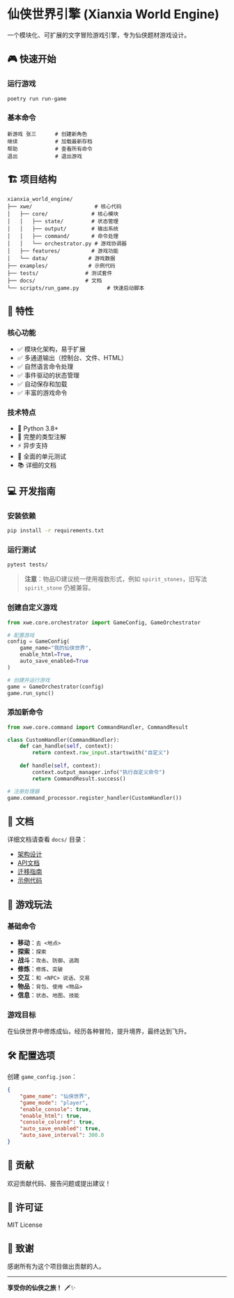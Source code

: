 # 仙侠世界引擎 (Xianxia World Engine)

一个模块化、可扩展的文字冒险游戏引擎，专为仙侠题材游戏设计。

## 🎮 快速开始

### 运行游戏
```bash
poetry run run-game
```

### 基本命令
```
新游戏 张三      # 创建新角色
继续            # 加载最新存档
帮助            # 查看所有命令
退出            # 退出游戏
```

## 🏗️ 项目结构

```
xianxia_world_engine/
├── xwe/                    # 核心代码
│   ├── core/              # 核心模块
│   │   ├── state/         # 状态管理
│   │   ├── output/        # 输出系统
│   │   ├── command/       # 命令处理
│   │   └── orchestrator.py # 游戏协调器
│   ├── features/          # 游戏功能
│   └── data/             # 游戏数据
├── examples/             # 示例代码
├── tests/               # 测试套件
├── docs/                # 文档
└── scripts/run_game.py         # 快速启动脚本
```

## 🚀 特性

### 核心功能
- ✅ 模块化架构，易于扩展
- ✅ 多通道输出（控制台、文件、HTML）
- ✅ 自然语言命令处理
- ✅ 事件驱动的状态管理
- ✅ 自动保存和加载
- ✅ 丰富的游戏命令

### 技术特点
- 🐍 Python 3.8+ 
- 📝 完整的类型注解
- ⚡ 异步支持
- 🧪 全面的单元测试
- 📚 详细的文档

## 💻 开发指南

### 安装依赖
```bash
pip install -r requirements.txt
```

### 运行测试
```bash
pytest tests/
```

> **注意**：物品ID建议统一使用複数形式，例如 `spirit_stones`，旧写法
> `spirit_stone` 仍被兼容。

### 创建自定义游戏
```python
from xwe.core.orchestrator import GameConfig, GameOrchestrator

# 配置游戏
config = GameConfig(
    game_name="我的仙侠世界",
    enable_html=True,
    auto_save_enabled=True
)

# 创建并运行游戏
game = GameOrchestrator(config)
game.run_sync()
```

### 添加新命令
```python
from xwe.core.command import CommandHandler, CommandResult

class CustomHandler(CommandHandler):
    def can_handle(self, context):
        return context.raw_input.startswith("自定义")
    
    def handle(self, context):
        context.output_manager.info("执行自定义命令")
        return CommandResult.success()

# 注册处理器
game.command_processor.register_handler(CustomHandler())
```

## 📖 文档

详细文档请查看 `docs/` 目录：
- [架构设计](docs/architecture/modular_design.md)
- [API文档](docs/api/)
- [迁移指南](docs/migration/)
- [示例代码](examples/)

## 🎯 游戏玩法

### 基础命令
- **移动**：`去 <地点>`
- **探索**：`探索`
- **战斗**：`攻击`、`防御`、`逃跑`
- **修炼**：`修炼`、`突破`
- **交互**：`和 <NPC> 说话`、`交易`
- **物品**：`背包`、`使用 <物品>`
- **信息**：`状态`、`地图`、`技能`

### 游戏目标
在仙侠世界中修炼成仙，经历各种冒险，提升境界，最终达到飞升。

## 🛠️ 配置选项

创建 `game_config.json`：
```json
{
    "game_name": "仙侠世界",
    "game_mode": "player",
    "enable_console": true,
    "enable_html": true,
    "console_colored": true,
    "auto_save_enabled": true,
    "auto_save_interval": 300.0
}
```

## 🤝 贡献

欢迎贡献代码、报告问题或提出建议！

## 📄 许可证

MIT License

## 🙏 致谢

感谢所有为这个项目做出贡献的人。

---

**享受你的仙侠之旅！** 🗡️✨
